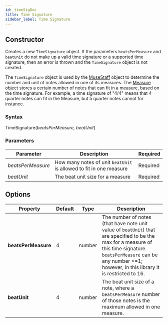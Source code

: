 ```yaml
---
id: timeSigDoc
title: Time Signature
sidebar_label: Time Signature
---
```


## Constructor

Creates a new `TimeSignature` object. If the parameters `beatsPerMeasure` and `beatUnit` do not make up a valid time signature or a supported time signature, then an error is thrown and the `TimeSignature` object is not created.

The `TimeSignature` object is used by the [MuseStaff](/docs/museStaffDoc1) object to determine the number and unit of notes allowed in one of its measures. The [Measure](/docs/measureDoc) object stores a certain number of notes that can fit in a measure,
based on the time signature. For example, a time signature of "4/4" means that 4
quarter notes can fit in the Measure, but 5 quarter notes cannot for instance.

### Syntax

<div class="constructorText">TimeSignature(<em>beatsPerMeasure, beatUnit</em>)</div>


### Parameters

| Parameter | Description | Required | 
| --- | --- | --- |
| <em>beatsPerMeasure</em> | How many notes of unit `beatUnit` is allowed to fit in one measure | Required | 
| <em>beatUnit</em> | The beat unit size for a measure | Required |


## Options

| Property | Default | Type | Description |
| --- | --- | --- | --- |
| <strong class="docsClassOptionNames">beatsPerMeasure</strong>  | 4 | number | The number of notes (that have note unit value of `beatUnit`) that are specified to be the max for a measure of this time signature. `beatsPerMeasure` can be any number >=1; however, in this library it is restricted to 16. |
| <strong class="docsClassOptionNames">beatUnit</strong>  | 4 | number | The beat unit size of a note, where a `beatsPerMeasure` number of those notes is the maximum allowed in one measure. |